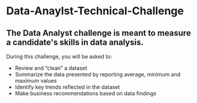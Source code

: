 # Data-Anaylst-Technical-Challenge
## The Data Analyst challenge is meant to measure a candidate's skills in data analysis.
During this challenge, you will be asked to:
* Review and “clean” a dataset
* Summarize the data presented by reporting average, minimum and maximum values
* Identify key trends reflected in the dataset
* Make business recommendations based on data findings

